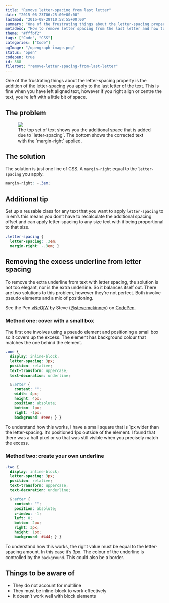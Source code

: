 ```yaml
---
title: "Remove letter-spacing from last letter"
date: "2015-06-23T06:25:00+00:00"
lastmod: "2016-08-28T10:58:55+00:00"
summary: "One of the frustrating things about the letter-spacing property is the addition of the letter-spacing you apply to the last letter of the text. This is fine when you have left aligned text, however if you right align or centre the text, you’re left with a little bit of space."
metadesc: "How to remove letter spacing from the last letter and how to hide excess underline from text decoration."
theme: "#fffbf2"
tags: ["Code", "CSS"]
categories: ["Code"]
ogImage: "/opengraph-image.png"
status: "open"
codepen: true
id: 368
fileroot: "remove-letter-spacing-from-last-letter"
---
```


One of the frustrating things about the letter-spacing property is the addition of the letter-spacing you apply to the last letter of the text. This is fine when you have left aligned text, however if you right align or centre the text, you’re left with a little bit of space.

## The problem
<figure>
<Image src="/images/blog/letter-spacing.png" width={481} height={481} />
<figcaption>
The top set of text shows you the additional space that is added due to `letter-spacing`. The bottom shows the corrected text with the `margin-right` applied.
</figcaption>
</figure>

## The solution
The solution is just one line of CSS. A `margin-right` equal to the `letter-spacing` you apply.

```css
margin-right: -.3em;
```

## Additional tip
Set up a reusable class for any text that you want to apply `letter-spacing` to in em’s this means you don’t have to recalculate the additional spacing offset and can apply letter-spacing to any size text with it being proportional to that size.

```css
.letter-spacing {
  letter-spacing: .3em;
  margin-right: -.3em; }
```

## Removing the excess underline from letter spacing
To remove the extra underline from text with letter spacing, the solution is not too elegant, nor is the extra underline. So it balances itself out. There are two solutions to this problem, however they’re not perfect. Both involve pseudo elements and a mix of positioning.

<p data-height="380" data-theme-id="13022" data-slug-hash="vNeOjW" data-default-tab="result" data-user="stevemckinney" className="codepen">See the Pen <a href='http://codepen.io/stevemckinney/pen/vNeOjW/'>vNeOjW</a> by Steve (<a href='http://codepen.io/stevemckinney'>@stevemckinney</a>) on <a href='http://codepen.io'>CodePen</a>.</p>

### Method one: cover with a small box
The first one involves using a pseudo element and positioning a small box so it covers up the excess. The element has background colour that matches the one behind the element.

```scss
.one {
  display: inline-block;
  letter-spacing: 3px;
  position: relative;
  text-transform: uppercase;
  text-decoration: underline;

  &:after {
    content: "";
    width: 4px;
    height: 4px;
    position: absolute;
    bottom: 1px;
    right: -1px;
    background: #eee; } }
```

To understand how this works, I have a small square that is 1px wider than the letter-spacing. It’s positioned 1px outside of the element. I found that there was a half pixel or so that was still visible when you precisely match the excess.

### Method two: create your own underline
```scss
.two {
  display: inline-block;
  letter-spacing: 3px;
  position: relative;
  text-transform: uppercase;
  text-decoration: underline;

  &:after {
    content: "";
    position: absolute;
    z-index: -1;
    left: 0;
    bottom: 2px;
    right: 3px;
    height: 1px;
    background: #444; } }
```

To understand how this works, the right value must be equal to the letter-spacing amount. In this case it’s 3px. The colour of the underline is controlled by the `background`. This could also be a border.

## Things to be aware of
- They do not account for multiline
- They must be inline-block to work effectively
- It doesn’t work well with block elements
